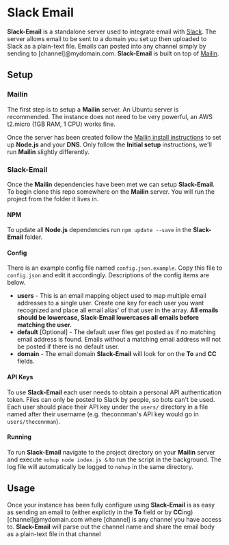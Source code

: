 Slack Email
=========

**Slack-Email** is a standalone server used to integrate email with [Slack](https://slack.com/). The server allows email to be sent to a domain you set up then uploaded to Slack as a plain-text file. Emails can posted into any channel simply by sending to [channel]@mydomain.com. **Slack-Email** is built on top of [Mailin](http://mailin.io/).

## Setup

### Mailin

The first step is to setup a **Mailin** server. An Ubuntu server is recommended. The instance does not need to be very powerful, an AWS t2.micro (1GB RAM, 1 CPU) works fine.

Once the server has been created follow the [Mailin install instructions](http://mailin.io/doc) to set up **Node.js** and your **DNS**. Only follow the **Initial setup** instructions, we'll run **Mailin** slightly differently.

### Slack-Email

Once the **Mailin** dependencies have been met we can setup **Slack-Email**. To begin clone this repo somewhere on the **Mailin** server. You will run the project from the folder it lives in.

#### NPM

To update all **Node.js** dependencies run `npm update --save` in the **Slack-Email** folder.

#### Config

There is an example config file named `config.json.example`. Copy this file to `config.json` and edit it accordingly. Descriptions of the config items are below.

- **users** - This is an email mapping object used to map multiple email addresses to a single user. Create one key for each user you want recognized and place all email alias' of that user in the array. **All emails should be lowercase, Slack-Email lowercases all emails before matching the user.**
- **default** [Optional] - The default user files get posted as if no matching email address is found. Emails without a matching email address will not be posted if there is no default user.
- **domain** - The email domain **Slack-Email** will look for on the **To** and **CC** fields.

#### API Keys

To use **Slack-Email** each user needs to obtain a personal API authentication token. Files can only be posted to Slack by people, so bots can't be used. Each user should place their API key under the `users/` directory in a file named after their username (e.g. theconnman's API key would go in `users/theconnman`).

#### Running

To run **Slack-Email** navigate to the project directory on your **Mailin** server and execute `nohup node index.js &` to run the script in the background. The log file will automatically be logged to `nohup` in the same directory.

## Usage

Once your instance has been fully configure using **Slack-Email** is as easy as sending an email to (either explictly in the **To** field or by **CC**ing) [channel]@mydomain.com where [channel] is any channel you have access to. **Slack-Email** will parse out the channel name and share the email body as a plain-text file in that channel